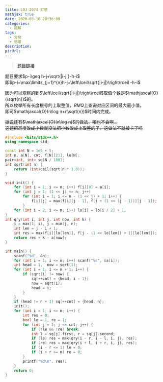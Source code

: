 ```yaml
---
title: LOJ 2074 灯塔
mathjax: true
date: 2020-09-16 20:36:00
categories: 
  - 题解
tags: 
  - 分块
  - 倍增
description: 
picUrl: 
---
```



>[题目链接](https://loj.ac/problem/2074)  

题目要求$p-i\geq h-j+\sqrt{|i-j|}-h-i$  
即$p-i=\max\limits_{j=1}^{n}h-j+\left\lceil\sqrt{|i-j|}\right\rceil -h-i$  

因为可以观察的到$\left\lceil\sqrt{|i-j|}\right\rceil$取值个数是$\mathjaxcal{O}(\sqrt{n})$的。  
所以枚举所有长度根号的上取整值，$RMQ$上查询对应区间的最大最小值。  
即可$\mathjaxcal{O}(n\log n+n\sqrt{n})$时间内完成。  

~~据说还有$\mathjaxcal{O}(n\log n)$的做法，咱也不会啊...~~  
~~这题把高度改成小数就没法把小数改成上取整的了，这做法不就被卡了吗~~

```cpp
#include <bits/stdc++.h>
using namespace std;

const int N = 1e5 + 5;
int n, a[N], cnt, f[N][21], lo[N];
pair<int, int> sq[N / 100];
int sqrt(int n) {
	return (int)ceil(sqrt(n * 1.0));
}

void init() {
	for (int i = 1; i <= n; i++) f[i][0] = a[i];
	for (int j = 1; (1 << j) <= n; j++)
		for (int i = 1; i <= n - (1 << j) + 1; i++) {
			f[i][j] = max(f[i][j - 1], f[i + (1 << (j - 1))][j - 1]);
		}
    for (int i = 2; i <= n; i++) lo[i] = lo[i / 2] + 1;
}
int qry(int i, int j, int now, int k) {
	i = max(1, i), j = min(j, n);
    int len = j - i + 1;
	int res = max(f[i][lo[len]], f[j - (1 << lo[len]) + 1][lo[len]]);
	return res + k - a[now];
}

int main() {
    scanf("%d", &n);
	for (int i = 1; i <= n; i++) scanf("%d", &a[i]);
    int head = 1,  now = sqrt(1);
	for (int i = 1; i <= n + 1; i++) {
		if (sqrt(i) != now) {
            sq[++cnt] = {head, i - 1};
			now = sqrt(i);
			head = i;
		}
	}
	if (head != n + 1) sq[++cnt] = {head, n};
	init();
	for (int i = 1; i <= n; i++) {
		int res = 0;
		bool le = 1, re = 1;
		for (int j = 1; j <= cnt; j++) {
			if (!le && !re) break;
			int l = sq[j].first, r = sq[j].second;
			if (le) res = max(qry(i - r, i - l, i, j), res);
			if (re) res = max(qry(i + l, i + r, i, j), res);
			if (i - r <= 1) le = 0;
			if (i + r >= n) re = 0;
		}
		printf("%d\n", res);
	}
	return 0;
}

```